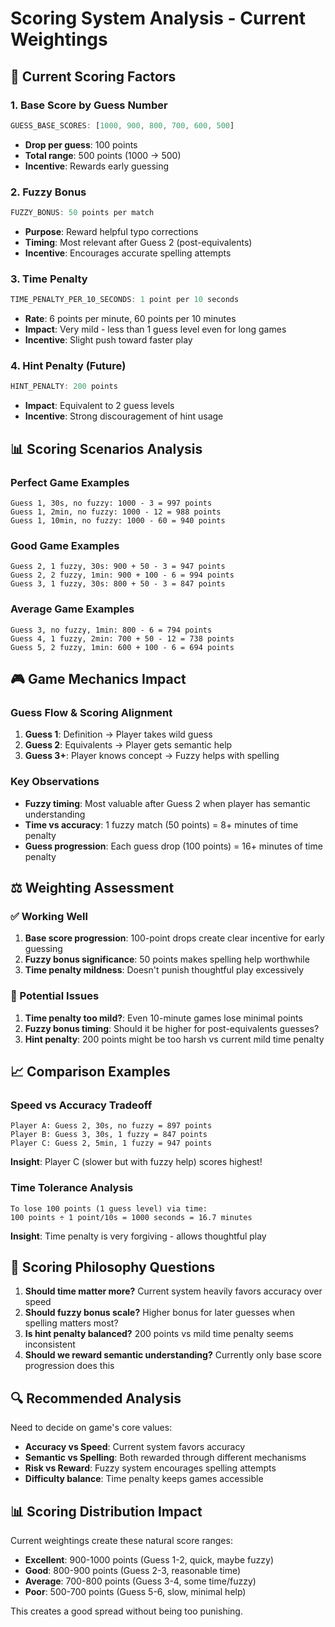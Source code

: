 # Scoring System Analysis - Current Weightings

## 🎯 **Current Scoring Factors**

### **1. Base Score by Guess Number**
```typescript
GUESS_BASE_SCORES: [1000, 900, 800, 700, 600, 500]
```
- **Drop per guess**: 100 points
- **Total range**: 500 points (1000 → 500)
- **Incentive**: Rewards early guessing

### **2. Fuzzy Bonus**
```typescript
FUZZY_BONUS: 50 points per match
```
- **Purpose**: Reward helpful typo corrections
- **Timing**: Most relevant after Guess 2 (post-equivalents)
- **Incentive**: Encourages accurate spelling attempts

### **3. Time Penalty**
```typescript
TIME_PENALTY_PER_10_SECONDS: 1 point per 10 seconds
```
- **Rate**: 6 points per minute, 60 points per 10 minutes
- **Impact**: Very mild - less than 1 guess level even for long games
- **Incentive**: Slight push toward faster play

### **4. Hint Penalty (Future)**
```typescript
HINT_PENALTY: 200 points
```
- **Impact**: Equivalent to 2 guess levels
- **Incentive**: Strong discouragement of hint usage

## 📊 **Scoring Scenarios Analysis**

### **Perfect Game Examples**
```
Guess 1, 30s, no fuzzy: 1000 - 3 = 997 points
Guess 1, 2min, no fuzzy: 1000 - 12 = 988 points
Guess 1, 10min, no fuzzy: 1000 - 60 = 940 points
```

### **Good Game Examples**
```
Guess 2, 1 fuzzy, 30s: 900 + 50 - 3 = 947 points
Guess 2, 2 fuzzy, 1min: 900 + 100 - 6 = 994 points
Guess 3, 1 fuzzy, 30s: 800 + 50 - 3 = 847 points
```

### **Average Game Examples**
```
Guess 3, no fuzzy, 1min: 800 - 6 = 794 points
Guess 4, 1 fuzzy, 2min: 700 + 50 - 12 = 738 points
Guess 5, 2 fuzzy, 1min: 600 + 100 - 6 = 694 points
```

## 🎮 **Game Mechanics Impact**

### **Guess Flow & Scoring Alignment**
1. **Guess 1**: Definition → Player takes wild guess
2. **Guess 2**: Equivalents → Player gets semantic help  
3. **Guess 3+**: Player knows concept → Fuzzy helps with spelling

### **Key Observations**
- **Fuzzy timing**: Most valuable after Guess 2 when player has semantic understanding
- **Time vs accuracy**: 1 fuzzy match (50 points) = 8+ minutes of time penalty
- **Guess progression**: Each guess drop (100 points) = 16+ minutes of time penalty

## ⚖️ **Weighting Assessment**

### **✅ Working Well**
1. **Base score progression**: 100-point drops create clear incentive for early guessing
2. **Fuzzy bonus significance**: 50 points makes spelling help worthwhile
3. **Time penalty mildness**: Doesn't punish thoughtful play excessively

### **🤔 Potential Issues**
1. **Time penalty too mild?**: Even 10-minute games lose minimal points
2. **Fuzzy bonus timing**: Should it be higher for post-equivalents guesses?
3. **Hint penalty**: 200 points might be too harsh vs current mild time penalty

## 📈 **Comparison Examples**

### **Speed vs Accuracy Tradeoff**
```
Player A: Guess 2, 30s, no fuzzy = 897 points
Player B: Guess 3, 30s, 1 fuzzy = 847 points
Player C: Guess 2, 5min, 1 fuzzy = 947 points
```

**Insight**: Player C (slower but with fuzzy help) scores highest!

### **Time Tolerance Analysis**
```
To lose 100 points (1 guess level) via time:
100 points ÷ 1 point/10s = 1000 seconds = 16.7 minutes
```

**Insight**: Time penalty is very forgiving - allows thoughtful play

## 🎯 **Scoring Philosophy Questions**

1. **Should time matter more?** Current system heavily favors accuracy over speed
2. **Should fuzzy bonus scale?** Higher bonus for later guesses when spelling matters most?
3. **Is hint penalty balanced?** 200 points vs mild time penalty seems inconsistent
4. **Should we reward semantic understanding?** Currently only base score progression does this

## 🔍 **Recommended Analysis**

Need to decide on game's core values:
- **Accuracy vs Speed**: Current system favors accuracy
- **Semantic vs Spelling**: Both rewarded through different mechanisms  
- **Risk vs Reward**: Fuzzy system encourages spelling attempts
- **Difficulty balance**: Time penalty keeps games accessible

## 📊 **Scoring Distribution Impact**

Current weightings create these natural score ranges:
- **Excellent**: 900-1000 points (Guess 1-2, quick, maybe fuzzy)
- **Good**: 800-900 points (Guess 2-3, reasonable time)
- **Average**: 700-800 points (Guess 3-4, some time/fuzzy)
- **Poor**: 500-700 points (Guess 5-6, slow, minimal help)

This creates a good spread without being too punishing. 